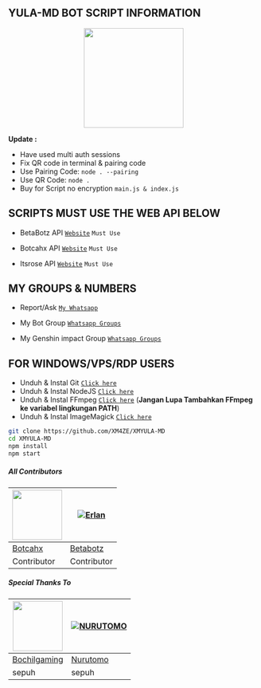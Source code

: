 ## YULA-MD BOT SCRIPT INFORMATION

<div id="header" align="center">
  <img src="https://github.com/XM4ZE/DATABASE/blob/master/wallpaper/3d2470d056100ddb151b3bb30f9ec277_2149578633960802861.gif?raw=true" width="200" height="200"/>
</div>

**Update :**
- Have used multi auth sessions 
- Fix QR code in terminal & pairing code
- Use Pairing Code: ```node . --pairing```
- Use QR Code: ```node .```
- Buy for Script no encryption ```main.js & index.js```

 ## SCRIPTS MUST USE THE WEB API BELOW
  
- BetaBotz API [`Website`](https://api.betabotz.eu.org) ```Must Use```
  
- Botcahx API [`Website`](https://api.botcahx.eu.org) ```Must Use```

- Itsrose API [`Website`](https://dash.itsrose.rest) ```Must Use```

## MY GROUPS & NUMBERS
- Report/Ask [`My Whatsapp`](https://wa.me/6281283516246)

- My Bot Group [`Whatsapp Groups`](https://chat.whatsapp.com/FJRtTzRKxP8A2wT6fcCW3s)

- My Genshin impact Group [`Whatsapp Groups`](https://chat.whatsapp.com/LZCnnSQFPkF3C6zrDcH5n8)

## FOR WINDOWS/VPS/RDP USERS

* Unduh & Instal Git [`Click here`](https://git-scm.com/downloads)
* Unduh & Instal NodeJS [`Click here`](https://nodejs.org/en/download)
* Unduh & Instal FFmpeg [`Click here`](https://ffmpeg.org/download.html) (**Jangan Lupa Tambahkan FFmpeg ke variabel lingkungan PATH**)
* Unduh & Instal ImageMagick [`Click here`](https://imagemagick.org/script/download.php)

```bash
git clone https://github.com/XM4ZE/XMYULA-MD
cd XMYULA-MD
npm install
npm start
```


##### All Contributors
<a href="https://github.com/BOTCAHX"><img src="https://github.com/BOTCAHX.png?size=100" width="100" height="100"></a> | [![Erlan](https://github.com/ERLANRAHMAT.png?size=100)](https://github.com/ERLANRAHMAT) 
---|---
[Botcahx](https://github.com/BOTCAHX)  | [Betabotz](https://github.com/ERLANRAHMAT)
Contributor | Contributor |

##### Special Thanks To
<!--[![Nurutomo](https://github.com/Nurutomo.png?size=100)](https://github.com/Nurutomo)
[![BochilGaming](https://github.com/BochilGaming.png?size=100)](https://github.com/BochilGaming)
[![adiwajshing/Baileys](https://github.com/adiwajshing.png?size=100)](https://github.com/adiwajshing)-->
<a href="https://github.com/BochilGaming"><img src="https://github.com/BochilGaming.png?size=100" width="100" height="100"></a> | [![NURUTOMO](https://github.com/Nurutomo.png?size=100)](https://github.com/Nurutomo) 
---|---
[Bochilgaming](https://github.com/BochilGaming)  | [Nurutomo](https://github.com/Nurutomo)
sepuh | sepuh |
